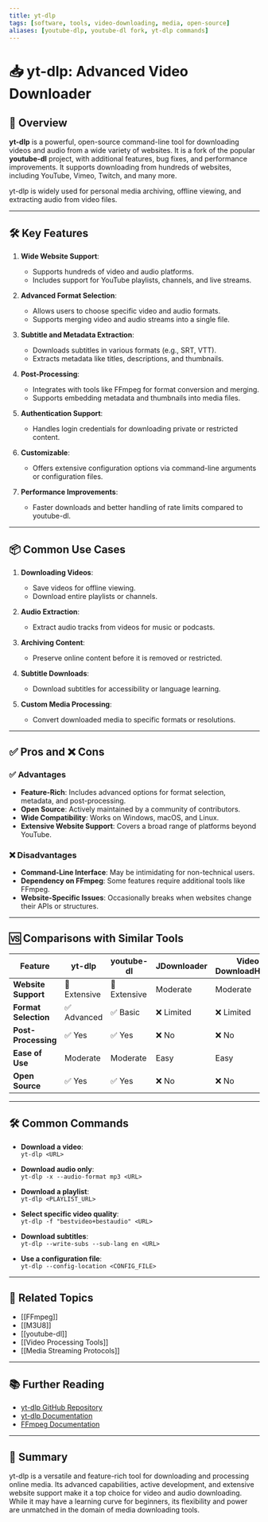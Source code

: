 ```yaml
---
title: yt-dlp
tags: [software, tools, video-downloading, media, open-source]
aliases: [youtube-dlp, youtube-dl fork, yt-dlp commands]
---
```


# 📥 yt-dlp: Advanced Video Downloader

## 🧭 Overview

**yt-dlp** is a powerful, open-source command-line tool for downloading videos and audio from a wide variety of websites. It is a fork of the popular **youtube-dl** project, with additional features, bug fixes, and performance improvements. It supports downloading from hundreds of websites, including YouTube, Vimeo, Twitch, and many more.

yt-dlp is widely used for personal media archiving, offline viewing, and extracting audio from video files.

---

## 🛠️ Key Features

1. **Wide Website Support**:
   - Supports hundreds of video and audio platforms.
   - Includes support for YouTube playlists, channels, and live streams.

2. **Advanced Format Selection**:
   - Allows users to choose specific video and audio formats.
   - Supports merging video and audio streams into a single file.

3. **Subtitle and Metadata Extraction**:
   - Downloads subtitles in various formats (e.g., SRT, VTT).
   - Extracts metadata like titles, descriptions, and thumbnails.

4. **Post-Processing**:
   - Integrates with tools like FFmpeg for format conversion and merging.
   - Supports embedding metadata and thumbnails into media files.

5. **Authentication Support**:
   - Handles login credentials for downloading private or restricted content.

6. **Customizable**:
   - Offers extensive configuration options via command-line arguments or configuration files.

7. **Performance Improvements**:
   - Faster downloads and better handling of rate limits compared to youtube-dl.

---

## 📦 Common Use Cases

1. **Downloading Videos**:
   - Save videos for offline viewing.
   - Download entire playlists or channels.

2. **Audio Extraction**:
   - Extract audio tracks from videos for music or podcasts.

3. **Archiving Content**:
   - Preserve online content before it is removed or restricted.

4. **Subtitle Downloads**:
   - Download subtitles for accessibility or language learning.

5. **Custom Media Processing**:
   - Convert downloaded media to specific formats or resolutions.

---

## ✅ Pros and ❌ Cons

### ✅ Advantages
- **Feature-Rich**: Includes advanced options for format selection, metadata, and post-processing.
- **Open Source**: Actively maintained by a community of contributors.
- **Wide Compatibility**: Works on Windows, macOS, and Linux.
- **Extensive Website Support**: Covers a broad range of platforms beyond YouTube.

### ❌ Disadvantages
- **Command-Line Interface**: May be intimidating for non-technical users.
- **Dependency on FFmpeg**: Some features require additional tools like FFmpeg.
- **Website-Specific Issues**: Occasionally breaks when websites change their APIs or structures.

---

## 🆚 Comparisons with Similar Tools

| Feature                | yt-dlp            | youtube-dl        | JDownloader       | Video DownloadHelper |
|------------------------|-------------------|-------------------|-------------------|-----------------------|
| **Website Support**    | 🌟 Extensive      | 🌟 Extensive      | Moderate          | Moderate             |
| **Format Selection**   | ✅ Advanced       | ✅ Basic          | ❌ Limited        | ❌ Limited           |
| **Post-Processing**    | ✅ Yes            | ✅ Yes            | ❌ No             | ❌ No                |
| **Ease of Use**        | Moderate          | Moderate          | Easy              | Easy                 |
| **Open Source**        | ✅ Yes            | ✅ Yes            | ❌ No             | ❌ No                |

---

## 🛠️ Common Commands

- **Download a video**:  
  `yt-dlp <URL>`

- **Download audio only**:  
  `yt-dlp -x --audio-format mp3 <URL>`

- **Download a playlist**:  
  `yt-dlp <PLAYLIST_URL>`

- **Select specific video quality**:  
  `yt-dlp -f "bestvideo+bestaudio" <URL>`

- **Download subtitles**:  
  `yt-dlp --write-subs --sub-lang en <URL>`

- **Use a configuration file**:  
  `yt-dlp --config-location <CONFIG_FILE>`

---

## 🔗 Related Topics

- [[FFmpeg]]
- [[M3U8]]
- [[youtube-dl]]
- [[Video Processing Tools]]
- [[Media Streaming Protocols]]

---

## 📚 Further Reading

- [yt-dlp GitHub Repository](https://github.com/yt-dlp/yt-dlp)
- [yt-dlp Documentation](https://github.com/yt-dlp/yt-dlp#readme)
- [FFmpeg Documentation](https://ffmpeg.org/documentation.html)

---

## 🧠 Summary

yt-dlp is a versatile and feature-rich tool for downloading and processing online media. Its advanced capabilities, active development, and extensive website support make it a top choice for video and audio downloading. While it may have a learning curve for beginners, its flexibility and power are unmatched in the domain of media downloading tools.
